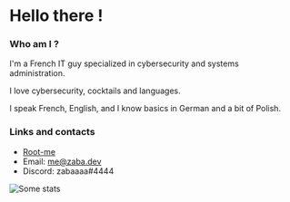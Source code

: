 # Hello there !

### Who am I ?

I'm a French IT guy specialized in cybersecurity and systems administration.

I love cybersecurity, cocktails and languages.

I speak French, English, and I know basics in German and a bit of Polish.

### Links and contacts

- [Root-me](https://www.root-me.org/zabaaaa)
- Email: me@zaba.dev
- Discord: zabaaaa#4444

![Some stats](https://github-readme-stats.vercel.app/api?username=mb-zaba&theme=synthwave&border_radius=8)
